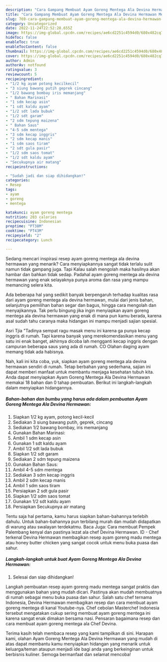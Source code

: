 ```yaml
---
description: "Cara Gampang Membuat Ayam Goreng Mentega Ala Devina Hermawan Menu Buka Puas"
title: "Cara Gampang Membuat Ayam Goreng Mentega Ala Devina Hermawan Menu Buka Puas"
slug: 769-cara-gampang-membuat-ayam-goreng-mentega-ala-devina-hermawan-menu-buka-puas
category: Uncategorized
date: 2022-11-24T22:52:28.655Z
image: https://img-global.cpcdn.com/recipes/ae6cd2251c4594d0/680x482cq70/ayam-goreng-mentega-ala-devina-hermawan-foto-resep-utama.jpg
hideToc: false
enableToc: true
enableTocContent: false
thumbnail: https://img-global.cpcdn.com/recipes/ae6cd2251c4594d0/680x482cq70/ayam-goreng-mentega-ala-devina-hermawan-foto-resep-utama.jpg
cover: https://img-global.cpcdn.com/recipes/ae6cd2251c4594d0/680x482cq70/ayam-goreng-mentega-ala-devina-hermawan-foto-resep-utama.jpg
author: Admin
authorAv: notfound
ratingvalue: 3
reviewcount: 5
recipeingredient:
- "1/2 kg ayam potong kecilkecil"
- "3 siung bawang putih geprek cincang"
- "1/2 bawang bombay iris memanjang"
- " Bahan Marinasi"
- "1 sdm kecap asin"
- "1 sdt kaldu ayam"
- "1/2 sdt lada bubuk"
- "1/2 sdt garam"
- "2 sdm tepung maizena"
- " Bahan Saus"
- "4-5 sdm mentega"
- "3 sdm kecap inggris"
- "2 sdm kecap manis"
- "1 sdm saos tiram"
- "2 sdt gula pasir"
- "1/2 sdm saos tomat"
- "1/2 sdt kaldu ayam"
- "Secukupnya air matang"
recipeinstructions:

- "Sudah jadi dan siap dihidangkan!"
categories:
- Resep
tags:
- ayam
- goreng
- mentega

katakunci: ayam goreng mentega 
nutrition: 203 calories
recipecuisine: Indonesian
preptime: "PT38M"
cooktime: "PT43M"
recipeyield: "2"
recipecategory: Lunch

---
```



Sedang mencari inspirasi resep ayam goreng mentega ala devina hermawan yang menarik? Cara menyiapkannya sangat tidak terlalu sulit namun tidak gampang juga. Tapi Kalau salah mengolah maka hasilnya akan hambar dan bahkan tidak sedap. Padahal ayam goreng mentega ala devina hermawan yang enak selayaknya punya aroma dan rasa yang mampu memancing selera kita.


Ada beberapa hal yang sedikit banyak berpengaruh terhadap kualitas rasa dari ayam goreng mentega ala devina hermawan, mulai dari jenis bahan, selanjutnya pemilihan bahan segar dan bagus, hingga cara mengolah dan menyajikannya. Tak perlu bingung jika ingin menyiapkan ayam goreng mentega ala devina hermawan yang enak di mana pun kamu berada, karena asal sudah tahu caranya maka hidangan ini mampu menjadi sajian spesial.

Asri Tjia &#34;Tadinya sempat ragu masak menu ini karena ga punya kecap inggris di rumah. Tapi karena banyak yang merekomendasikan menu yang satu ini enak banget, akhirnya dicoba lah mengganti kecap inggris dengan campuran beberapa saus yang ada di rumah. CO Olahan daging ayam memang tidak ada habisnya.


Nah, kali ini kita coba, yuk, siapkan ayam goreng mentega ala devina hermawan sendiri di rumah. Tetap berbahan yang sederhana, sajian ini dapat memberi manfaat untuk membantu menjaga kesehatan tubuh kita. Anda dapat menyiapkan Ayam Goreng Mentega Ala Devina Hermawan memakai 18 bahan dan 0 tahap pembuatan. Berikut ini langkah-langkah dalam menyiapkan hidangannya.

<!--inarticleads1-->

##### Bahan-bahan dan bumbu yang harus ada dalam pembuatan Ayam Goreng Mentega Ala Devina Hermawan:

1. Siapkan 1/2 kg ayam, potong kecil-kecil
1. Sediakan 3 siung bawang putih, geprek, cincang
1. Sediakan 1/2 bawang bombay, iris memanjang
1. Gunakan  Bahan Marinasi:
1. Ambil 1 sdm kecap asin
1. Gunakan 1 sdt kaldu ayam
1. Ambil 1/2 sdt lada bubuk
1. Siapkan 1/2 sdt garam
1. Sediakan 2 sdm tepung maizena
1. Gunakan  Bahan Saus:
1. Ambil 4-5 sdm mentega
1. Sediakan 3 sdm kecap inggris
1. Ambil 2 sdm kecap manis
1. Ambil 1 sdm saos tiram
1. Persiapkan 2 sdt gula pasir
1. Siapkan 1/2 sdm saos tomat
1. Gunakan 1/2 sdt kaldu ayam
1. Persiapkan Secukupnya air matang


Tentu saja hal pertama, kamu harus siapkan bahan-bahannya terlebih dahulu. Untuk bahan-bahannya pun terbilang murah dan mudah didapatkan di warung atau swalayan terdekatmu. Baca Juga: Cara membuat Pempek Palembang kenyal dan pastinya lezat ala chef Devina Hermawan. ID - Chef terkenal Devina Hermawan membagikan resep ayam goreng madu mentega atau honey butter chicken yang sangat cocok untuk menu buka puasa dan sahur. 

<!--inarticleads2-->

##### Langkah-langkah untuk buat Ayam Goreng Mentega Ala Devina Hermawan:


1. Selesai dan siap dihidangkan!

Langkah pembuatan resep ayam goreng madu mentega sangat praktis dan menggunakan bahan yang mudah dicari. Pastinya akan mudah membuatnya di rumah sebagai menu buka puasa dan sahur. Salah satu chef ternama Indonesia, Devina Hermawan membagikan resep dan cara membuat ayam goreng mentega di kanal Youtube-nya. Chef cebolan Masterchef Indonesia tersebut mengatakan cukup sering membuat ayam goreng mentega ini karena sangat enak dimakan bersama nasi. Pensaran bagaimana resep dan cara membuat ayam goreng mentega ala Chef Devina. 

Terima kasih telah membaca resep yang kami tampilkan di sini. Harapan kami, olahan Ayam Goreng Mentega Ala Devina Hermawan yang mudah di atas dapat membantu kamu menyiapkan hidangan yang menarik untuk keluarga/teman ataupun menjadi ide bagi anda yang berkeinginan untuk berbisnis kuliner. Semoga bermanfaat dan selamat mencoba!
